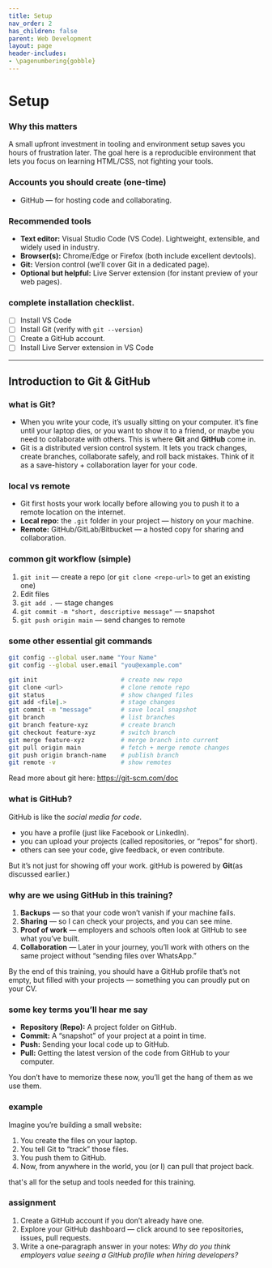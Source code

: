 ```yaml
---
title: Setup
nav_order: 2
has_children: false
parent: Web Development
layout: page
header-includes:
- \pagenumbering{gobble}
---
```


# Setup

### Why this matters
A small upfront investment in tooling and environment setup saves you hours of frustration later. The goal here is a reproducible environment that lets you focus on learning HTML/CSS, not fighting your tools.

### Accounts you should create (one-time)
- GitHub — for hosting code and collaborating.

### Recommended tools
- **Text editor:** Visual Studio Code (VS Code). Lightweight, extensible, and widely used in industry.
- **Browser(s):** Chrome/Edge or Firefox (both include excellent devtools).
- **Git:** Version control (we’ll cover Git in a dedicated page).
- **Optional but helpful:** Live Server extension (for instant preview of your web pages).

### complete installation checklist.
- [ ] Install VS Code
- [ ] Install Git (verify with `git --version`)
- [ ] Create a GitHub account.
- [ ] Install Live Server extension in VS Code

---

## Introduction to Git & GitHub

### what is Git?
 - When you write your code, it’s usually sitting on your computer. it’s fine until your laptop dies, or you want to show it to a friend, or maybe you need to collaborate with others. This is where **Git** and **GitHub** come in.  
 - Git is a distributed version control system. It lets you track changes, create branches, collaborate safely, and roll back mistakes. Think of it as a save-history + collaboration layer for your code.

### local vs remote
- Git first hosts your work locally before allowing you to push it to a remote location on the internet.
- **Local repo:** the `.git` folder in your project — history on your machine.
- **Remote:** GitHub/GitLab/Bitbucket — a hosted copy for sharing and collaboration.

### common git workflow (simple)
1. `git init` — create a repo (or `git clone <repo-url>` to get an existing one)
2. Edit files
3. `git add .` — stage changes
4. `git commit -m "short, descriptive message"` — snapshot
5. `git push origin main` — send changes to remote

### some other essential git commands
```bash
git config --global user.name "Your Name"
git config --global user.email "you@example.com"

git init                       # create new repo
git clone <url>                # clone remote repo
git status                     # show changed files
git add <file|.>               # stage changes
git commit -m "message"        # save local snapshot
git branch                     # list branches
git branch feature-xyz         # create branch
git checkout feature-xyz       # switch branch
git merge feature-xyz          # merge branch into current
git pull origin main           # fetch + merge remote changes
git push origin branch-name    # publish branch
git remote -v                  # show remotes
```

Read more about git here: https://git-scm.com/doc

### what is GitHub?
GitHub is like the *social media for code*.  
- you have a profile (just like Facebook or LinkedIn).  
- you can upload your projects (called repositories, or “repos” for short).  
- others can see your code, give feedback, or even contribute.  

But it’s not just for showing off your work. gitHub is powered by **Git**(as discussed earlier.)

### why are we using GitHub in this training?
1. **Backups** — so that your code won’t vanish if your machine fails.  
2. **Sharing** — so I can check your projects, and you can see mine.  
3. **Proof of work** — employers and schools often look at GitHub to see what you’ve built.  
4. **Collaboration** — Later in your journey, you’ll work with others on the same project without “sending files over WhatsApp.”  

By the end of this training, you should have a GitHub profile that’s not empty, but filled with your projects — something you can proudly put on your CV.  

### some key terms you’ll hear me say
- **Repository (Repo):** A project folder on GitHub.  
- **Commit:** A “snapshot” of your project at a point in time.  
- **Push:** Sending your local code up to GitHub.  
- **Pull:** Getting the latest version of the code from GitHub to your computer.  

You don’t have to memorize these now, you’ll get the hang of them as we use them.  

### example  
Imagine you’re building a small website:  
1. You create the files on your laptop.  
2. You tell Git to “track” those files.  
3. You push them to GitHub.  
4. Now, from anywhere in the world, you (or I) can pull that project back.  

that's all for the setup and tools needed for this training.

### assignment  
1. Create a GitHub account if you don’t already have one.  
2. Explore your GitHub dashboard — click around to see repositories, issues, pull requests.  
3. Write a one-paragraph answer in your notes: *Why do you think employers value seeing a GitHub profile when hiring developers?*  

